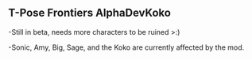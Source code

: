 ## T-Pose Frontiers AlphaDevKoko
-Still in beta, needs more characters to be ruined >:)

-Sonic, Amy, Big, Sage, and the Koko are currently affected by the mod.
